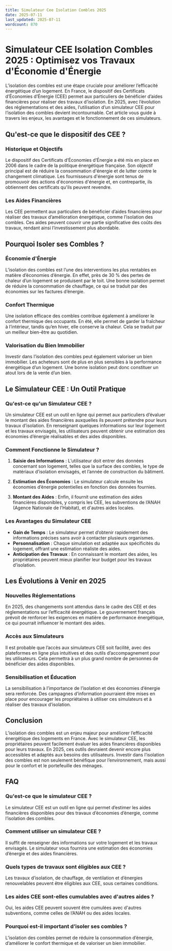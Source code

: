 ```yaml
---
title: Simulateur Cee Isolation Combles 2025
date: 2025-07-11
last_updated: 2025-07-11
wordcount: 870
---
```


# Simulateur CEE Isolation Combles 2025 : Optimisez vos Travaux d'Économie d'Énergie

L’isolation des combles est une étape cruciale pour améliorer l’efficacité énergétique d’un logement. En France, le dispositif des Certificats d’Économies d’Énergie (CEE) permet aux particuliers de bénéficier d’aides financières pour réaliser des travaux d’isolation. En 2025, avec l’évolution des réglementations et des aides, l’utilisation d’un simulateur CEE pour l’isolation des combles devient incontournable. Cet article vous guide à travers les enjeux, les avantages et le fonctionnement de ces simulateurs.

## Qu'est-ce que le dispositif des CEE ?

### Historique et Objectifs

Le dispositif des Certificats d’Économies d’Énergie a été mis en place en 2006 dans le cadre de la politique énergétique française. Son objectif principal est de réduire la consommation d'énergie et de lutter contre le changement climatique. Les fournisseurs d'énergie sont tenus de promouvoir des actions d'économies d'énergie et, en contrepartie, ils obtiennent des certificats qu'ils peuvent revendre.

### Les Aides Financières

Les CEE permettent aux particuliers de bénéficier d’aides financières pour réaliser des travaux d’amélioration énergétique, comme l’isolation des combles. Ces aides peuvent couvrir une partie significative des coûts des travaux, rendant ainsi l’investissement plus abordable.

## Pourquoi Isoler ses Combles ?

### Économie d'Énergie

L’isolation des combles est l’une des interventions les plus rentables en matière d’économies d’énergie. En effet, près de 30 % des pertes de chaleur d’un logement se produisent par le toit. Une bonne isolation permet de réduire la consommation de chauffage, ce qui se traduit par des économies sur les factures d’énergie.

### Confort Thermique

Une isolation efficace des combles contribue également à améliorer le confort thermique des occupants. En été, elle permet de garder la fraîcheur à l’intérieur, tandis qu’en hiver, elle conserve la chaleur. Cela se traduit par un meilleur bien-être au quotidien.

### Valorisation du Bien Immobilier

Investir dans l’isolation des combles peut également valoriser un bien immobilier. Les acheteurs sont de plus en plus sensibles à la performance énergétique d’un logement. Une bonne isolation peut donc constituer un atout lors de la vente d’un bien.

## Le Simulateur CEE : Un Outil Pratique

### Qu'est-ce qu'un Simulateur CEE ?

Un simulateur CEE est un outil en ligne qui permet aux particuliers d’évaluer le montant des aides financières auxquelles ils peuvent prétendre pour leurs travaux d’isolation. En renseignant quelques informations sur leur logement et les travaux envisagés, les utilisateurs peuvent obtenir une estimation des économies d’énergie réalisables et des aides disponibles.

### Comment Fonctionne le Simulateur ?

1. **Saisie des Informations** : L’utilisateur doit entrer des données concernant son logement, telles que la surface des combles, le type de matériaux d’isolation envisagés, et l’année de construction du bâtiment.

2. **Estimation des Économies** : Le simulateur calcule ensuite les économies d’énergie potentielles en fonction des données fournies.

3. **Montant des Aides** : Enfin, il fournit une estimation des aides financières disponibles, y compris les CEE, les subventions de l’ANAH (Agence Nationale de l'Habitat), et d'autres aides locales.

### Les Avantages du Simulateur CEE

- **Gain de Temps** : Le simulateur permet d’obtenir rapidement des informations précises sans avoir à contacter plusieurs organismes.
- **Personnalisation** : Chaque simulation est adaptée aux spécificités du logement, offrant une estimation réaliste des aides.
- **Anticipation des Travaux** : En connaissant le montant des aides, les propriétaires peuvent mieux planifier leur budget pour les travaux d’isolation.

## Les Évolutions à Venir en 2025

### Nouvelles Réglementations

En 2025, des changements sont attendus dans le cadre des CEE et des réglementations sur l’efficacité énergétique. Le gouvernement français prévoit de renforcer les exigences en matière de performance énergétique, ce qui pourrait influencer le montant des aides.

### Accès aux Simulateurs

Il est probable que l’accès aux simulateurs CEE soit facilité, avec des plateformes en ligne plus intuitives et des outils d’accompagnement pour les utilisateurs. Cela permettra à un plus grand nombre de personnes de bénéficier des aides disponibles.

### Sensibilisation et Éducation

La sensibilisation à l’importance de l’isolation et des économies d’énergie sera renforcée. Des campagnes d’information pourraient être mises en place pour encourager les propriétaires à utiliser ces simulateurs et à réaliser des travaux d’isolation.

## Conclusion

L’isolation des combles est un enjeu majeur pour améliorer l’efficacité énergétique des logements en France. Avec le simulateur CEE, les propriétaires peuvent facilement évaluer les aides financières disponibles pour leurs travaux. En 2025, ces outils devraient devenir encore plus accessibles et adaptés aux besoins des utilisateurs. Investir dans l’isolation des combles est non seulement bénéfique pour l’environnement, mais aussi pour le confort et le portefeuille des ménages.

## FAQ

### Qu'est-ce que le simulateur CEE ?

Le simulateur CEE est un outil en ligne qui permet d’estimer les aides financières disponibles pour des travaux d’économies d’énergie, comme l’isolation des combles.

### Comment utiliser un simulateur CEE ?

Il suffit de renseigner des informations sur votre logement et les travaux envisagés. Le simulateur vous fournira une estimation des économies d’énergie et des aides financières.

### Quels types de travaux sont éligibles aux CEE ?

Les travaux d’isolation, de chauffage, de ventilation et d’énergies renouvelables peuvent être éligibles aux CEE, sous certaines conditions.

### Les aides CEE sont-elles cumulables avec d'autres aides ?

Oui, les aides CEE peuvent souvent être cumulées avec d'autres subventions, comme celles de l’ANAH ou des aides locales.

### Pourquoi est-il important d’isoler ses combles ?

L’isolation des combles permet de réduire la consommation d’énergie, d’améliorer le confort thermique et de valoriser un bien immobilier.
